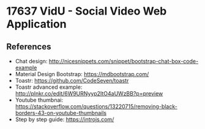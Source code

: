 # 17637 VidU - Social Video Web Application
## References
- Chat design: http://nicesnippets.com/snippet/bootstrap-chat-box-code-example
- Material Design Bootstrap: https://mdbootstrap.com/
- Toastr: https://github.com/CodeSeven/toastr
- Toastr advanced example: http://plnkr.co/edit/6W9URNyyp2ItO4aUWzBB?p=preview
- Youtube thumbnai: https://stackoverflow.com/questions/13220715/removing-black-borders-43-on-youtube-thumbnails
- Step by step guide: https://introjs.com/
